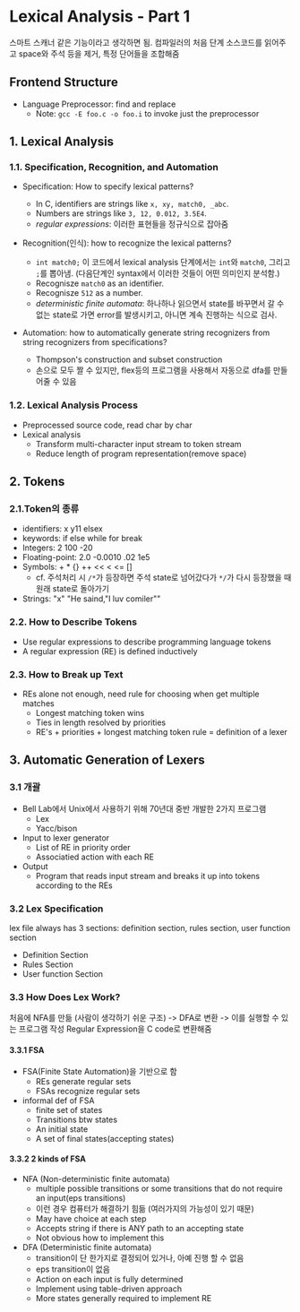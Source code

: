 # Lexical Analysis - Part 1
스마트 스캐너 같은 기능이라고 생각하면 됨.
컴파일러의 처음 단계
소스코드를 읽어주고 space와 주석 등을 제거, 특정 단어들을 조합해줌

## Frontend Structure
* Language Preprocessor: find and replace
  - Note: `gcc -E foo.c -o foo.i` to invoke just the preprocessor

## 1. Lexical Analysis
### 1.1. Specification, Recognition, and Automation
* Specification: How to specify lexical patterns?
  - In C, identifiers are strings like `x, xy, match0, _abc`.
  - Numbers are strings like `3, 12, 0.012, 3.5E4`.
  - *regular expressions*: 이러한 표현들을 정규식으로 잡아줌
* Recognition(인식): how to recognize the lexical patterns?
  - `int match0;` 이 코드에서 lexical analysis 단계에서는 `int`와 `match0`, 그리고 `;`를 뽑아냄. (다음단계인 syntax에서 이러한 것들이 어떤 의미인지 분석함.)
  - Recognisze `match0` as an identifier.
  - Recognisze `512` as a number.
  - *deterministic finite automata*: 하나하나 읽으면서 state를 바꾸면서 갈 수 없는 state로 가면 error를 발생시키고, 아니면 계속 진행하는 식으로 검사.

* Automation: how to automatically generate string recognizers from string recognizers from specifications?
  - Thompson's construction and subset construction
  - 손으로 모두 짤 수 있지만, flex등의 프로그램을 사용해서 자동으로 dfa를 만들어줄 수 있음

### 1.2. Lexical Analysis Process
- Preprocessed source code, read char by char
- Lexical analysis
    - Transform multi-character input stream to token stream
    - Reduce length of program representation(remove space)
## 2. Tokens
### 2.1.Token의 종류
* identifiers: x y11 elsex
* keywords: if else while for break
* Integers: 2 100 -20
* Floating-point: 2.0 -0.0010 .02 1e5
* Symbols: + * {} ++ << < <= []
    - cf. 주석처리 시 `/*`가 등장하면 주석 state로 넘어갔다가 `*/`가 다시 등장했을 때 원래 state로 돌아가기
* Strings: "x" "He saind,\"I luv comiler\""

### 2.2. How to Describe Tokens
* Use regular expressions to describe programming language tokens
* A regular expression (RE) is defined inductively

### 2.3. How to Break up Text
- REs alone not enough, need rule for choosing when get multiple matches
  - Longest matching token wins
  - Ties in length resolved by priorities
  - RE's + priorities + longest matching token rule = definition of a lexer

## 3. Automatic Generation of Lexers
### 3.1  개괄
- Bell Lab에서 Unix에서 사용하기 위해 70년대 중반 개발한 2가지 프로그램
  - Lex
  - Yacc/bison
- Input to lexer generator
  - List of RE in priority order
  - Associatied action with each RE
- Output
  - Program that reads input stream and breaks it up into tokens according to the REs

### 3.2 Lex Specification
lex file always has 3 sections: definition section, rules section, user function section
* Definition Section
* Rules Section
* User function Section

### 3.3 How Does Lex Work?
처음에 NFA를 만듦 (사람이 생각하기 쉬운 구조) -> DFA로 변환 -> 이를 실행할 수 있는 프로그램 작성
Regular Expression을 C code로 변환해줌
#### 3.3.1 FSA
* FSA(Finite State Automation)을 기반으로 함
  - REs generate regular sets
  - FSAs recognize regular sets
* informal def of FSA
  - finite set of states
  - Transitions btw states
  - An initial state
  - A set of final states(accepting states)
#### 3.3.2 2 kinds of FSA
* NFA (Non-deterministic finite automata)
  - multiple possible transitions or some transitions that do not require an input(eps transitions)
  - 이런 경우 컴퓨터가 해결하기 힘듦 (여러가지의 가능성이 있기 때문)
  - May have choice at each step
  - Accepts string if there is ANY path to an accepting state
  - Not obvious how to implement this
* DFA (Deterministic finite automata)
  - transition이 단 한가지로 결정되어 있거나, 아예 진행 할 수 없음
  - eps transition이 없음
  - Action on each input is fully determined
  - Implement using table-driven approach
  - More states generally required to implement RE
